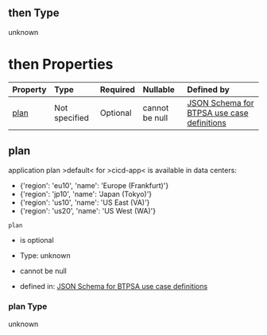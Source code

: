 ## then Type

unknown

# then Properties

| Property      | Type          | Required | Nullable       | Defined by                                                                                                                                                                                                                                      |
| :------------ | :------------ | :------- | :------------- | :---------------------------------------------------------------------------------------------------------------------------------------------------------------------------------------------------------------------------------------------- |
| [plan](#plan) | Not specified | Optional | cannot be null | [JSON Schema for BTPSA use case definitions](btpsa-usecase-properties-services-items-allof-2-then-allof-10-then-allof-0-then-properties-plan.md "undefined#/properties/services/items/allOf/2/then/allOf/10/then/allOf/0/then/properties/plan") |

## plan

application plan >default< for >cicd-app< is available in data centers:

*   {'region': 'eu10', 'name': 'Europe (Frankfurt)'}
*   {'region': 'jp10', 'name': 'Japan (Tokyo)'}
*   {'region': 'us10', 'name': 'US East (VA)'}
*   {'region': 'us20', 'name': 'US West (WA)'}

`plan`

*   is optional

*   Type: unknown

*   cannot be null

*   defined in: [JSON Schema for BTPSA use case definitions](btpsa-usecase-properties-services-items-allof-2-then-allof-10-then-allof-0-then-properties-plan.md "undefined#/properties/services/items/allOf/2/then/allOf/10/then/allOf/0/then/properties/plan")

### plan Type

unknown
